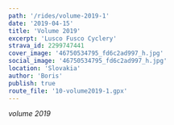 ```yaml
---
path: '/rides/volume-2019-1'
date: '2019-04-15'
title: 'Volume 2019'
excerpt: 'Lusco Fusco Cyclery'
strava_id: 2299747441
cover_image: '46750534795_fd6c2ad997_h.jpg'
social_image: '46750534795_fd6c2ad997_h.jpg'
location: 'Slovakia'
author: 'Boris'
publish: true
route_file: '10-volume2019-1.gpx'
---
```


*volume 2019*